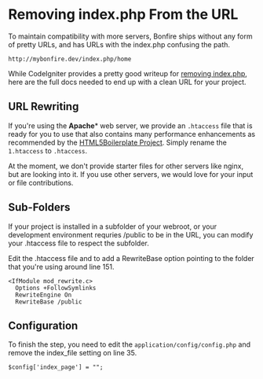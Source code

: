 # Removing index.php From the URL

To maintain compatibility with more servers, Bonfire ships without any form of pretty URLs, and has URLs with the index.php confusing the path.

    http://mybonfire.dev/index.php/home

While CodeIgniter provides a pretty good writeup for [removing index.php](http://ellislab.com/codeigniter/user-guide/general/urls.html), here are the full docs needed to end up with a clean URL for your project. 

## URL Rewriting

If you're using the **Apache*** web server, we provide an `.htaccess` file that is ready for you to use that also contains many performance enhancements as recommended by the [HTML5Boilerplate Project](http://html5boilerplate.com/). Simply rename the `1.htaccess` to `.htaccess`.

At the moment, we don't provide starter files for other servers like nginx, but are looking into it. If you use other servers, we would love for your input or file contributions.

## Sub-Folders

If your project is installed in a subfolder of your webroot, or your development environment requries /public to be in the URL, you can modify your .htaccess file to respect the subfolder. 

Edit the .htaccess file and to add a RewriteBase option pointing to the folder that you're using around line 151.

    <IfModule mod_rewrite.c>
      Options +FollowSymlinks
      RewriteEngine On
      RewriteBase /public

## Configuration

To finish the step, you need to edit the `application/config/config.php` and remove the index_file setting on line 35. 

    $config['index_page'] = "";